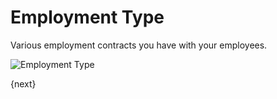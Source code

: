 # Employment Type

Various employment contracts you have with your employees.

<img class="screenshot" alt="Employment Type" src="/assets/erpnext_docs/assets/img/human-resources/employment-type.png">

{next}